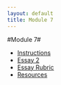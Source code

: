```yaml
---
layout: default
title: Module 7
---
```


#Module 7#


+ [Instructions](Instructions)
+ [Essay 2](/Teaching/Intro/6/Essay)
+ [Essay Rubric](/Teaching/Rubric/)
+ [Resources](/Teaching/Resources/)

